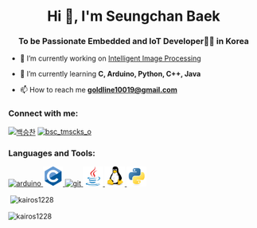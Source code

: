 <h1 align="center">Hi 👋, I'm Seungchan Baek</h1>
<h3 align="center">To be Passionate Embedded and IoT Developer👨‍💻 in Korea</h3>


- 🔭 I’m currently working on [Intelligent Image Processing](https://github.com/Pluswick/Intelligent_Video_Processing)

- 🌱 I’m currently learning **C, Arduino, Python, C++, Java**

- 📫 How to reach me **goldline10019@gmail.com**

<h3 align="left">Connect with me:</h3>
<p align="left">
<a href="https://linkedin.com/in/백승찬" target="blank"><img align="center" src="https://raw.githubusercontent.com/rahuldkjain/github-profile-readme-generator/master/src/images/icons/Social/linked-in-alt.svg" alt="백승찬" height="30" width="40" /></a>
<a href="https://instagram.com/bsc_tmscks_o" target="blank"><img align="center" src="https://raw.githubusercontent.com/rahuldkjain/github-profile-readme-generator/master/src/images/icons/Social/instagram.svg" alt="bsc_tmscks_o" height="30" width="40" /></a>
</p>

<h3 align="left">Languages and Tools:</h3>
<p align="left"> <a href="https://www.arduino.cc/" target="_blank" rel="noreferrer"> <img src="https://cdn.worldvectorlogo.com/logos/arduino-1.svg" alt="arduino" width="40" height="40"/> </a> <a href="https://www.cprogramming.com/" target="_blank" rel="noreferrer"> <img src="https://raw.githubusercontent.com/devicons/devicon/master/icons/c/c-original.svg" alt="c" width="40" height="40"/> </a> <a href="https://git-scm.com/" target="_blank" rel="noreferrer"> <img src="https://www.vectorlogo.zone/logos/git-scm/git-scm-icon.svg" alt="git" width="40" height="40"/> </a> <a href="https://www.java.com" target="_blank" rel="noreferrer"> <img src="https://raw.githubusercontent.com/devicons/devicon/master/icons/java/java-original.svg" alt="java" width="40" height="40"/> </a> <a href="https://www.linux.org/" target="_blank" rel="noreferrer"> <img src="https://raw.githubusercontent.com/devicons/devicon/master/icons/linux/linux-original.svg" alt="linux" width="40" height="40"/> </a> <a href="https://www.python.org" target="_blank" rel="noreferrer"> <img src="https://raw.githubusercontent.com/devicons/devicon/master/icons/python/python-original.svg" alt="python" width="40" height="40"/> </a> </p>

<p>&nbsp;<img align="center" src="https://github-readme-stats.vercel.app/api?username=kairos1228&show_icons=true&locale=en" alt="kairos1228" /></p>

<p><img align="center" src="https://github-readme-streak-stats.herokuapp.com/?user=kairos1228&" alt="kairos1228" /></p>
